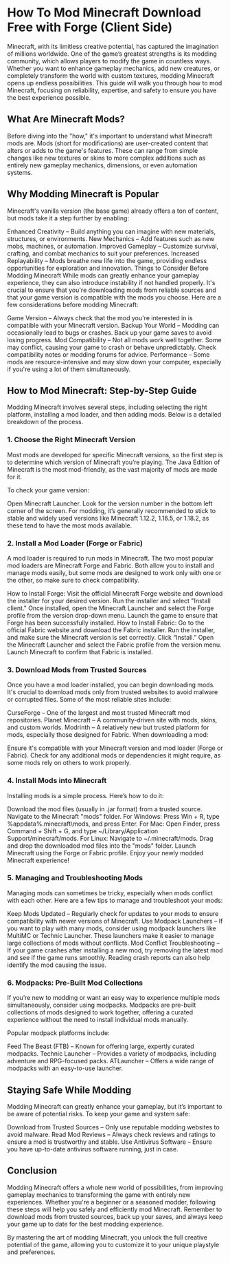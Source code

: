 # How To Mod Minecraft Download Free with Forge (Client Side)

Minecraft, with its limitless creative potential, has captured the imagination of millions worldwide. One of the game’s greatest strengths is its modding community, which allows players to modify the game in countless ways. Whether you want to enhance gameplay mechanics, add new creatures, or completely transform the world with custom textures, modding Minecraft opens up endless possibilities. This guide will walk you through how to mod Minecraft, focusing on reliability, expertise, and safety to ensure you have the best experience possible.

## What Are Minecraft Mods?
Before diving into the "how," it's important to understand what Minecraft mods are. Mods (short for modifications) are user-created content that alters or adds to the game's features. These can range from simple changes like new textures or skins to more complex additions such as entirely new gameplay mechanics, dimensions, or even automation systems.

## Why Modding Minecraft is Popular
Minecraft's vanilla version (the base game) already offers a ton of content, but mods take it a step further by enabling:

Enhanced Creativity – Build anything you can imagine with new materials, structures, or environments.
New Mechanics – Add features such as new mobs, machines, or automation.
Improved Gameplay – Customize survival, crafting, and combat mechanics to suit your preferences.
Increased Replayability – Mods breathe new life into the game, providing endless opportunities for exploration and innovation.
Things to Consider Before Modding Minecraft
While mods can greatly enhance your gameplay experience, they can also introduce instability if not handled properly. It's crucial to ensure that you're downloading mods from reliable sources and that your game version is compatible with the mods you choose. Here are a few considerations before modding Minecraft:

Game Version – Always check that the mod you're interested in is compatible with your Minecraft version.
Backup Your World – Modding can occasionally lead to bugs or crashes. Back up your game saves to avoid losing progress.
Mod Compatibility – Not all mods work well together. Some may conflict, causing your game to crash or behave unpredictably. Check compatibility notes or modding forums for advice.
Performance – Some mods are resource-intensive and may slow down your computer, especially if you're using a lot of them simultaneously.
## How to Mod Minecraft: Step-by-Step Guide
Modding Minecraft involves several steps, including selecting the right platform, installing a mod loader, and then adding mods. Below is a detailed breakdown of the process.

### 1. Choose the Right Minecraft Version
Most mods are developed for specific Minecraft versions, so the first step is to determine which version of Minecraft you’re playing. The Java Edition of Minecraft is the most mod-friendly, as the vast majority of mods are made for it.

To check your game version:

Open Minecraft Launcher.
Look for the version number in the bottom left corner of the screen.
For modding, it’s generally recommended to stick to stable and widely used versions like Minecraft 1.12.2, 1.16.5, or 1.18.2, as these tend to have the most mods available.

### 2. Install a Mod Loader (Forge or Fabric)
A mod loader is required to run mods in Minecraft. The two most popular mod loaders are Minecraft Forge and Fabric. Both allow you to install and manage mods easily, but some mods are designed to work only with one or the other, so make sure to check compatibility.

How to Install Forge:
Visit the official Minecraft Forge website and download the installer for your desired version.
Run the installer and select "Install client."
Once installed, open the Minecraft Launcher and select the Forge profile from the version drop-down menu.
Launch the game to ensure that Forge has been successfully installed.
How to Install Fabric:
Go to the official Fabric website and download the Fabric installer.
Run the installer, and make sure the Minecraft version is set correctly.
Click “Install.”
Open the Minecraft Launcher and select the Fabric profile from the version menu.
Launch Minecraft to confirm that Fabric is installed.
### 3. Download Mods from Trusted Sources
Once you have a mod loader installed, you can begin downloading mods. It's crucial to download mods only from trusted websites to avoid malware or corrupted files. Some of the most reliable sites include:

CurseForge – One of the largest and most trusted Minecraft mod repositories.
Planet Minecraft – A community-driven site with mods, skins, and custom worlds.
Modrinth – A relatively new but trusted platform for mods, especially those designed for Fabric.
When downloading a mod:

Ensure it's compatible with your Minecraft version and mod loader (Forge or Fabric).
Check for any additional mods or dependencies it might require, as some mods rely on others to work properly.
### 4. Install Mods into Minecraft
Installing mods is a simple process. Here’s how to do it:

Download the mod files (usually in .jar format) from a trusted source.
Navigate to the Minecraft "mods" folder.
For Windows: Press Win + R, type %appdata%\.minecraft\mods, and press Enter.
For Mac: Open Finder, press Command + Shift + G, and type ~/Library/Application Support/minecraft/mods.
For Linux: Navigate to ~/.minecraft/mods.
Drag and drop the downloaded mod files into the "mods" folder.
Launch Minecraft using the Forge or Fabric profile.
Enjoy your newly modded Minecraft experience!
### 5. Managing and Troubleshooting Mods
Managing mods can sometimes be tricky, especially when mods conflict with each other. Here are a few tips to manage and troubleshoot your mods:

Keep Mods Updated – Regularly check for updates to your mods to ensure compatibility with newer versions of Minecraft.
Use Modpack Launchers – If you want to play with many mods, consider using modpack launchers like MultiMC or Technic Launcher. These launchers make it easier to manage large collections of mods without conflicts.
Mod Conflict Troubleshooting – If your game crashes after installing a new mod, try removing the latest mod and see if the game runs smoothly. Reading crash reports can also help identify the mod causing the issue.
### 6. Modpacks: Pre-Built Mod Collections
If you’re new to modding or want an easy way to experience multiple mods simultaneously, consider using modpacks. Modpacks are pre-built collections of mods designed to work together, offering a curated experience without the need to install individual mods manually.

Popular modpack platforms include:

Feed The Beast (FTB) – Known for offering large, expertly curated modpacks.
Technic Launcher – Provides a variety of modpacks, including adventure and RPG-focused packs.
ATLauncher – Offers a wide range of modpacks with an easy-to-use launcher.
## Staying Safe While Modding
Modding Minecraft can greatly enhance your gameplay, but it’s important to be aware of potential risks. To keep your game and system safe:

Download from Trusted Sources – Only use reputable modding websites to avoid malware.
Read Mod Reviews – Always check reviews and ratings to ensure a mod is trustworthy and stable.
Use Antivirus Software – Ensure you have up-to-date antivirus software running, just in case.
## Conclusion
Modding Minecraft offers a whole new world of possibilities, from improving gameplay mechanics to transforming the game with entirely new experiences. Whether you're a beginner or a seasoned modder, following these steps will help you safely and efficiently mod Minecraft. Remember to download mods from trusted sources, back up your saves, and always keep your game up to date for the best modding experience.

By mastering the art of modding Minecraft, you unlock the full creative potential of the game, allowing you to customize it to your unique playstyle and preferences.
